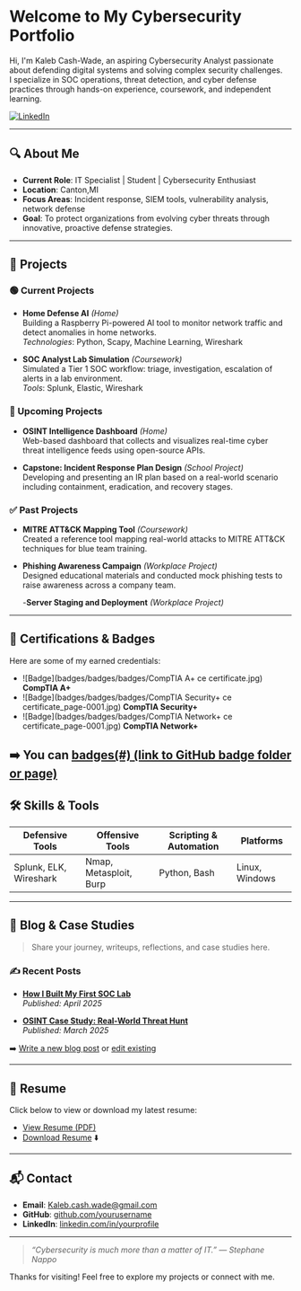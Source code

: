 # Welcome to My Cybersecurity Portfolio

Hi, I'm Kaleb Cash-Wade, an aspiring Cybersecurity Analyst passionate about defending digital systems and solving complex security challenges.  
I specialize in SOC operations, threat detection, and cyber defense practices through hands-on experience, coursework, and independent learning.

[![LinkedIn](https://img.shields.io/badge/LinkedIn-Connect-blue)](https://www.linkedin.com/in/kaleb-cash-wade-278792219/)

---

## 🔍 About Me

- **Current Role**: IT Specialist | Student | Cybersecurity Enthusiast  
- **Location**: Canton,MI 
- **Focus Areas**: Incident response, SIEM tools, vulnerability analysis, network defense  
- **Goal**: To protect organizations from evolving cyber threats through innovative, proactive defense strategies.

---

## 🚧 Projects

### 🟢 Current Projects
- **Home Defense AI** *(Home)*  
  Building a Raspberry Pi-powered AI tool to monitor network traffic and detect anomalies in home networks.  
  _Technologies_: Python, Scapy, Machine Learning, Wireshark  

- **SOC Analyst Lab Simulation** *(Coursework)*  
  Simulated a Tier 1 SOC workflow: triage, investigation, escalation of alerts in a lab environment.  
  _Tools_: Splunk, Elastic, Wireshark

### 📅 Upcoming Projects
- **OSINT Intelligence Dashboard** *(Home)*  
  Web-based dashboard that collects and visualizes real-time cyber threat intelligence feeds using open-source APIs.

- **Capstone: Incident Response Plan Design** *(School Project)*  
  Developing and presenting an IR plan based on a real-world scenario including containment, eradication, and recovery stages.

### ✅ Past Projects
- **MITRE ATT&CK Mapping Tool** *(Coursework)*  
  Created a reference tool mapping real-world attacks to MITRE ATT&CK techniques for blue team training.

- **Phishing Awareness Campaign** *(Workplace Project)*  
  Designed educational materials and conducted mock phishing tests to raise awareness across a company team.

  -**Server Staging and Deployment** *(Workplace Project)*

---

## 🏅 Certifications & Badges

Here are some of my earned credentials:

- ![Badge](badges/badges/badges/CompTIA A+ ce certificate.jpg) **CompTIA A+**   
- ![Badge](badges/badges/badges/CompTIA Security+ ce certificate_page-0001.jpg) **CompTIA Security+**  
- ![Badge](badges/badges/badges/CompTIA Network+ ce certificate_page-0001.jpg) **CompTIA Network+**  

➡️ You can [badges(#) (link to GitHub badge folder or page)
](https://github.com/KalebCWedu/KalebCWedu/tree/a6afb14a41def700c3536e879b3c1522d3d1a9ce/badges)
---

## 🛠 Skills & Tools

| Defensive Tools        | Offensive Tools        | Scripting & Automation  | Platforms         |
|------------------------|------------------------|--------------------------|-------------------|
| Splunk, ELK, Wireshark | Nmap, Metasploit, Burp | Python, Bash             | Linux, Windows    |

---

## 📝 Blog & Case Studies

> Share your journey, writeups, reflections, and case studies here.

### ✍️ Recent Posts

- **[How I Built My First SOC Lab](blog/how-i-built-my-soc-lab.md)**  
  _Published: April 2025_  


- **[OSINT Case Study: Real-World Threat Hunt](blog/osint-case-study.md)**  
  _Published: March 2025_  
  

➡️ [Write a new blog post](#) or [edit existing](#)


---

## 📄 Resume

Click below to view or download my latest resume:

- [View Resume (PDF)](files/Your_Name_Resume.pdf)  
- [Download Resume](files/Your_Name_Resume.pdf) ⬇️  



---

## 📬 Contact

- **Email**: Kaleb.cash.wade@gmail.com  
- **GitHub**: [github.com/yourusername](http://github.com/KalebCWedu)  
- **LinkedIn**: [linkedin.com/in/yourprofile](https://www.linkedin.com/in/kaleb-cash-wade-278792219/)

---

> _“Cybersecurity is much more than a matter of IT.” — Stephane Nappo_

Thanks for visiting! Feel free to explore my projects or connect with me.

